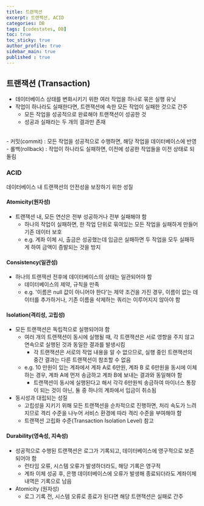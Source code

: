 ```yaml
---
title: 트랜잭션
excerpt: 트랜잭션, ACID
categories: DB
tags: [codestates, DB]
toc: true
toc_sticky: true
author_profile: true
sidebar_main: true
published : true
---
```



## 트랜잭션 (Transaction)
- 데이터베이스 상태를 변화시키기 위한 여러 작업을 하나로 묶은 실행 유닛
- 작업이 하나라도 실패한다면, 트랜잭션에 속한 모든 작업이 실패한 것으로 간주
  - 모든 작업을 성공적으로 완료해야 트랜잭션이 성공한 것 
  - 성공과 실패라는 두 개의 결과만 존재
<br>
- 커밋(commit) : 모든 작업을 성공적으로 수행하면, 해당 작업을 데이터베이스에 반영
- 롤백(rollback) : 작업이 하나라도 실패하면, 이전에 성공한 작업들을 이전 상태로 되돌림

### ACID
데이터베이스 내 트랜잭션의 안전성을 보장하기 위한 성질

#### Atomicity(원자성)
- 트랜잭션 내, 모든 연산은 전부 성공하거나 전부 실패해야 함
  - 하나의 작업이 실패하면, 한 작업 단위로 묶여있는 모든 작업을 실패하게 만들어 기존 데이터 보호
  - e.g. 계좌 이체 시, 출금은 성공했는데 입금은 실패하면 두 작업을 모두 실패하게 하여 금액이 증발되는 것을 방지

#### Consistency(일관성)
- 하나의 트랜잭션 전후에 데이터베이스의 상태는 일관되어야 함 
  - 데이터베이스의 제약, 규칙을 만족
  - e.g. '이름은 null 값이 아니어야 한다'는 제약 조건을 가진 경우, 이름이 없는 데이터를 추가하거나, 기존 이름을 삭제하는 쿼리는 이루어지지 않아야 함

#### Isolation(격리성, 고립성)
- 모든 트랜잭션은 독립적으로 실행되어야 함
  - 여러 개의 트랜잭션이 동시에 실행될 때, 각 트랜잭션은 서로 영향을 주지 않고 연속으로 실행된 것과 동일한 결과를 발생시킴
    - 각 트랜잭션은 서로의 작업 내용을 알 수 없으므로, 실행 중인 트랜잭션의 중간 결과는 다른 트랜잭션이 참조할 수 없음
  - e.g. 10 만원이 있는 계좌에서 계좌 A로 6만원, 계좌 B 로 6만원을 동시에 이체하는 경우, 계좌 A에 먼저 송금하고 계좌 B에 보내는 결과와 동일해야 함
    - 트랜잭션이 동시에 실행된다고 해서 각각 6만원씩 송금하여 마이너스 통장이 되는 것이 아닌, 둘 중 하나의 계좌에서 입금이 취소됨
- 동시성과 대립되는 성질
  - 고립성을 지키기 위해 모든 트랜잭션을 순차적으로 진행하면, 처리 속도가 느려지므로 격리 수준을 나누어 서비스 환경에 따라 격리 수준을 부여해야 함
  - 트랜잭션 고립화 수준(Transaction Isolation Level) 참고
  
#### Durability(영속성, 지속성)
- 성공적으로 수행된 트랜잭션은 로그가 기록되고, 데이터베이스에 영구적으로 보존되어야 함
  - 런타임 오류, 시스템 오류가 발생하더라도, 해당 기록은 영구적
  - 계좌 이체 성공 후, 은행 데이터베이스에 오류가 발생해 종료되더라도 계좌이체 내역은 기록으로 남음
- Atomicity (원자성)
  - 로그 기록 전, 시스템 오류로 종료가 된다면 해당 트랜잭션은 실패로 간주





